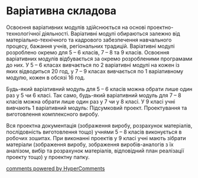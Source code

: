 <div id="hypercomments_widget" class="js-hypercomments-widget invisible"></div>

Варіативна складова
=============================================

Освоєння варіативних модулів здійснюється на основі проектно-технологічної діяльності. Варіативні модулі обираються залежно від матеріально-технічного та кадрового забезпечення навчального процесу, бажання учнів, регіональних традицій. Варіативні модулі розроблено окремо для 5 – 6 класів,  7 – 8 та  9 класів. Освоєння варіативних модулів відбувається за окремо розробленими програмами до них. У 5 – 6 класах вивчається по 2 варіативні модулі на кожен із яких відводиться 20 год, у 7 – 9 класах вивчається по 1 варіативному модулю, кожен в обсязі 16 год.  

Будь-який варіативний модуль для 5 – 6 класів можна обрати лише один раз у 5 чи 6 класі. Так само, будь-який варіативний модуль для 7 – 8 класів можна обрати лише один раз у 7 чи у  8  класі.  У 9 класі учні вивчають  1 варіативний модуль:  Підсумковий проект. Проектування та виготовлення комплексного виробу.

Вся проектна документація  (зображення виробу, розрахунок матеріалів, послідовність виготовлення тощо) учнями 5 – 8 класів виконується в робочих зошитах. При виконанні проектів у 9 класі учні мають зібрати матеріали (зображення виробу, зображення виробів-аналогів з їх аналізом, вибір та розрахунок матеріалів, відповідний план реалізації проекту тощо) у проектну папку.

<div class="js-hypercomments-container">
<a href="http://hypercomments.com" class="hc-link" title="comments widget">comments powered by HyperComments</a>
</div>